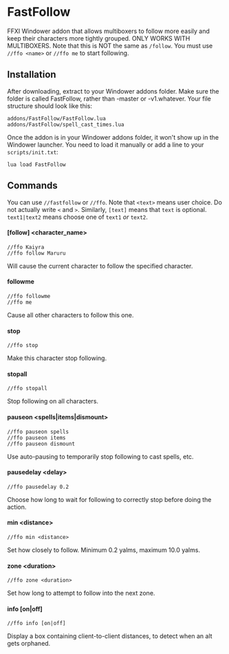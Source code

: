 # FastFollow
FFXI Windower addon that allows multiboxers to follow more easily and keep their characters more tightly grouped. ONLY
WORKS WITH MULTIBOXERS. Note that this is NOT the same as `/follow`. You must use `//ffo <name>` or `//ffo me` to start
following.


## Installation
After downloading, extract to your Windower addons folder. Make sure the folder is called FastFollow, rather than
-master or -v1.whatever. Your file structure should look like this:

    addons/FastFollow/FastFollow.lua
    addons/FastFollow/spell_cast_times.lua

Once the addon is in your Windower addons folder, it won't show up in the Windower launcher. You need to load it
manually or add a line to your `scripts/init.txt`:

    lua load FastFollow


## Commands
You can use `//fastfollow` or `//ffo`. Note that `<text>` means user choice. Do not actually write `<` and `>`.
Similarly, `[text]` means that `text` is optional. `text1|text2` means choose one of `text1` *or* `text2`.

#### [follow] \<character_name\>

    //ffo Kaiyra
    //ffo follow Maruru

Will cause the current character to follow the specified character.

#### followme

    //ffo followme
    //ffo me

Cause all other characters to follow this one.

#### stop

    //ffo stop

Make this character stop following.

#### stopall

    //ffo stopall

Stop following on all characters.

#### pauseon \<spells|items|dismount\>

    //ffo pauseon spells
    //ffo pauseon items
    //ffo pauseon dismount

Use auto-pausing to temporarily stop following to cast spells, etc.

#### pausedelay \<delay\>

    //ffo pausedelay 0.2

Choose how long to wait for following to correctly stop before doing the action.

#### min \<distance\>
    //ffo min <distance>

Set how closely to follow. Minimum 0.2 yalms, maximum 10.0 yalms.

#### zone \<duration\>
    //ffo zone <duration>

Set how long to attempt to follow into the next zone.

#### info [on|off]

    //ffo info [on|off]

Display a box containing client-to-client distances, to detect when an alt gets orphaned.
